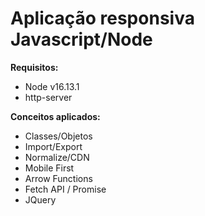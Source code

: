# Aplicação responsiva Javascript/Node

<b>Requisitos:</b>
- Node v16.13.1
- http-server

<b>Conceitos aplicados:</b>
- Classes/Objetos 
- Import/Export 
- Normalize/CDN
- Mobile First
- Arrow Functions
- Fetch API / Promise
- JQuery 
